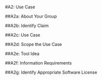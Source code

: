 #A2: Use Case

##A2a: About Your Group

##A2b: Identify Claim

##A2c: Use Case

##A2d: Scope the Use Case

##A2e: Tool Idea

##A2f: Information Requirements

##A2g: Identify Appropriate Software License
